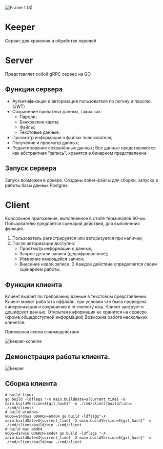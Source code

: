 
![Frame 1 (3)](https://github.com/user-attachments/assets/2ad8c533-4cce-4f9c-8f32-0ce92894df08)

# Keeper
Сервис для хранения и обработки паролей

# Server

Представляет собой gRPC сервер на GO


## Функции сервера

- Аутентификация и авторизация пользователя по логину и паролю. (JWT)
- Сохранение приватных данных, таких как:
    - Пароли;
    - Банковские карты;
    - Файлы;
    - Текстовые данные.
- Просмотр информации о файлах пользователя;
- Получение и просмотр данных;
- Редактирование сохранённых данных;
Все данные представляются как абстрактная "запись", хранятся в бинарном представлении.


## Запуск сервера
Запуск возможен в докере. Созданы doker-файлы для сборки, запуска и работы базы данных Postgres.

# Client

Консольное приложение, выполненное в стиле терминалов 80-ых.
Пользователю предлается сценарий действий, для выполнения функций.

1. Пользователь регистрируется или авторизуется при наличии;
2. После авторизации доступно:
   - Простмотр информации о данных;
   - Запрос детали записи (дешифрованнное);
   - Измнение имеющейся записи;
   - Внесение новой записи.
3.Каждое действие определяется своим сценарием работы.
## Функции клиента
Клиент выдает по требованию данные в текстовом представлении
Клиент может работать оффлайн, при условии что была проведена синхронизация и сохранение в in-memory кэш.
Клиент шифрует и дешифрует данные. Открытая информация не хранится на сервере (кроме общедоступной информации)
Возможна работа нескольких клиентов.

Примерная схема взаимодействия

![keeper-scheme](https://github.com/user-attachments/assets/90a30c4e-edb7-494e-b0e0-5049a3e72f7c)

## Демонстрация работы клиента.


![keeper](https://github.com/user-attachments/assets/fb580e24-5605-4728-9708-28571f29091f)


## Сборка клиента

    # build linux
    go build -ldflags "-X main.buildDate=${current_time} -X main.buildVersion=${git_hash}" -o ./cmd/client/build/linux ./cmd/client/
    # build windows
    GOOS=windows GOARCH=amd64 go build -ldflags"-X main.buildDate=${current_time} -X main.buildVersion=${git_hash}" -o ./cmd/client/build/win ./cmd/client
    # build mac amd64
    GOOS=darwin GOARCH=amd64 go build -ldflags "-X main.buildDate=${current_time} -X main.buildVersion=${git_hash}" -o ./cmd/client/build/mac ./cmd/client
 
